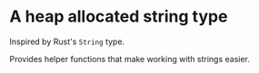 # A heap allocated string type
Inspired by Rust's `String` type.

Provides helper functions that make working with
strings easier.
